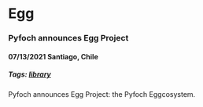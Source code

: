 # Egg

### Pyfoch announces Egg Project
#### 07/13/2021 Santiago, Chile
##### Tags: [library](https://github.com/topics/library)
Pyfoch announces Egg Project: the Pyfoch Eggcosystem.